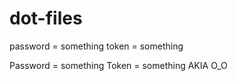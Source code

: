 # dot-files

password = something
token = something



Password = something
Token = something
AKIA O_O
